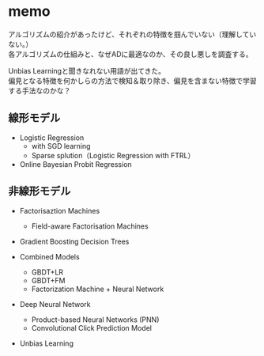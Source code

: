 # memo

アルゴリズムの紹介があったけど、それぞれの特徴を掴んでいない（理解していない。）</br>
各アルゴリズムの仕組みと、なぜADに最適なのか、その良し悪しを調査する。

Unbias Learningと聞きなれない用語が出てきた。</br>
偏見となる特徴を何かしらの方法で検知＆取り除き、偏見を含まない特徴で学習する手法なのかな？

## 線形モデル

- Logistic Regression
  - with SGD learning
  - Sparse splution（Logistic Regression with FTRL）
- Online Bayesian Probit Regression

## 非線形モデル

- Factorisaztion Machines
  - Field-aware Factorisation Machines
- Gradient Boosting Decision Trees
- Combined Models
  - GBDT+LR
  - GBDT+FM
  - Factorization Machine + Neural Network
- Deep Neural Network
  - Product-based Neural Networks (PNN)
  - Convolutional Click Prediction Model

- Unbias Learning
